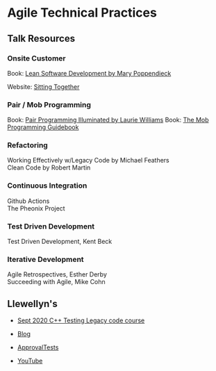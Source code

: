 # Agile Technical Practices

## Talk Resources

### Onsite Customer
Book: [Lean Software Development by Mary Poppendieck](https://www.goodreads.com/en/book/show/194338.Lean_Software_Development)  

Website: [Sitting Together](www.industrialxp.org/sittingTogether.html)

### Pair / Mob Programming
Book: [Pair Programming Illuminated by Laurie Williams](https://www.goodreads.com/book/show/1762375.Pair_Programming_Illuminated) 
Book: [The Mob Programming Guidebook](https://www.mobprogrammingguidebook.com)   


### Refactoring
Working Effectively w/Legacy Code by Michael Feathers  
Clean Code by Robert Martin  

### Continuous Integration
Github Actions  
The Pheonix Project  

### Test Driven Development
Test Driven Development, Kent Beck  

### Iterative Development
Agile Retrospectives, Esther Derby  
Succeeding with Agile, Mike Cohn  



## Llewellyn's
* [Sept 2020 C++ Testing Legacy code course](https://claremacrae.co.uk/blog/2020/07/approvaltests-training-course)

* [Blog](http://llewellynfalco.blogspot.com/)
* [ApprovalTests](https://github.com/approvals/)
* [YouTube](https://www.youtube.com/user/isidoreus/videos)


